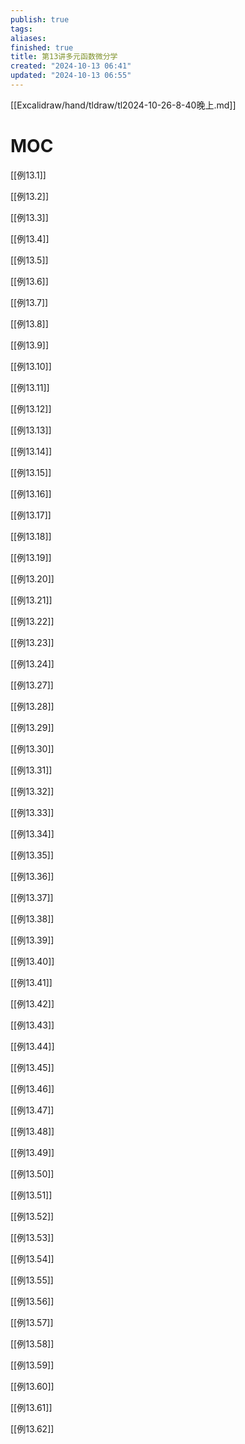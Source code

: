 ```yaml
---
publish: true
tags: 
aliases: 
finished: true
title: 第13讲多元函数微分学
created: "2024-10-13 06:41"
updated: "2024-10-13 06:55"
---
```

[[Excalidraw/hand/tldraw/tl2024-10-26-8-40晚上.md]]

# MOC

[[例13.1]]

[[例13.2]]

[[例13.3]]

[[例13.4]]

[[例13.5]]

[[例13.6]]

[[例13.7]]

[[例13.8]]

[[例13.9]]

[[例13.10]]

[[例13.11]]

[[例13.12]]

[[例13.13]]

[[例13.14]]

[[例13.15]]

[[例13.16]]

[[例13.17]]

[[例13.18]]

[[例13.19]]

[[例13.20]]

[[例13.21]]

[[例13.22]]

[[例13.23]]

[[例13.24]]

[[例13.27]]

[[例13.28]]

[[例13.29]]

[[例13.30]]

[[例13.31]]

[[例13.32]]

[[例13.33]]

[[例13.34]]

[[例13.35]]

[[例13.36]]

[[例13.37]]

[[例13.38]]

[[例13.39]]

[[例13.40]]

[[例13.41]]

[[例13.42]]

[[例13.43]]

[[例13.44]]

[[例13.45]]

[[例13.46]]

[[例13.47]]

[[例13.48]]

[[例13.49]]

[[例13.50]]

[[例13.51]]

[[例13.52]]

[[例13.53]]

[[例13.54]]

[[例13.55]]

[[例13.56]]

[[例13.57]]

[[例13.58]]

[[例13.59]]

[[例13.60]]

[[例13.61]]

[[例13.62]]